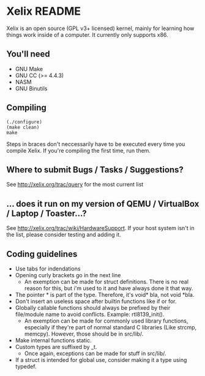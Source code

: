 Xelix README
============

Xelix is an open source (GPL v3+ licensed) kernel, mainly for learning
how things work inside of a computer. It currently only supports x86.

You'll need
------------

 * GNU Make
 * GNU CC (>= 4.4.3)
 * NASM
 * GNU Binutils
 
Compiling
---------

    (./configure)
    (make clean)
    make

Steps in braces don't neccessarily have to be executed every time you
compile Xelix. If you're compiling the first time, run them.

Where to submit Bugs / Tasks / Suggestions?
-------------------------------------------

See http://xelix.org/trac/query for the most current list

... does it run on my version of QEMU / VirtualBox / Laptop / Toaster...?
-------------------------------------------------------------------------

See http://xelix.org/trac/wiki/HardwareSupport. If your host system isn't in the list, please consider testing and adding it.

Coding guidelines
-----------------

* Use tabs for indendations
* Opening curly brackets go in the next line
	* An exemption can be made for struct definitions. There is no real reason for this, but i'm used to it and have always done it that way.
* The pointer * is part of the type. Therefore, it's void* bla, not void *bla.
* Don't insert an useless space after builtin functions like if or for.
* Globally callable functions should always be prefixed by their file/module name to avoid conflicts. Example: rtl8139_init().
	* An exemption can be made for commonly used library functions, especially if they're part of normal standard C libraries (Like strcmp, memcpy). However, those should be in src/lib/.
* Make internal functions static.
* Custom types are suffixed by _t.
	* Once again, exceptions can be made for stuff in src/lib/.
* If a struct is intended for global use, consider making it a type using typedef.


